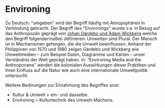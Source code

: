 # **Environing**

Zu Deutsch: "umgeben" wird der Begriff häufig mit Atmopsphären in Verbindung gebracht.
Der Begriff des "Environings" wurde v.a. in Bezug auf das Anthropozän geprägt von [Johan Gärdebo und Adam Wickberg](https://www.anthropocene-curriculum.org/case-study/31151/environing-media-and-the-anthropocene) welche den Begriff folgendermaßen definieren: 
Umwelten sind Plural. Der Mensch ist in Mechanismen gefangen, die die Umwelt beeinflussen. 
Anhand der Philippinen von 1570 und 1980 zeigen Gärdebo und Wickberg wie Umweltmedien – zum Beispiel Daten, Diagramme und Karten – unser Verständnis der Welt geprägt haben. In: "Environing Media and the Anthropocene" werden die kolonialen Auswirkungen dieser Praktiken und ihren Einfluss auf die Natur wie auch eine internationale Umweltpolitik untersucht.

Weitere Bedinungen zur Einrahmung des Begriffes sind:

- Kultur & Umwelt = ein- und dasselbe.
- Environing = Kulturtechnik des Umwelt-Machens.